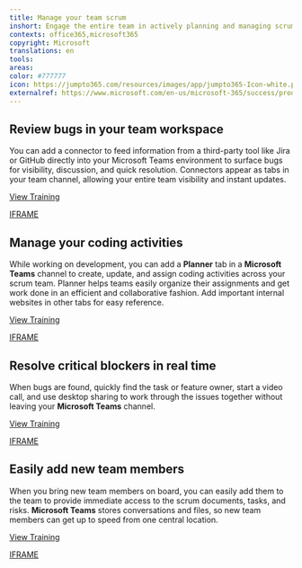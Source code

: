 ```yaml
---
title: Manage your team scrum 
inshort: Engage the entire team in actively planning and managing scrum tasks.
contexts: office365,microsoft365
copyright: Microsoft
translations: en
tools: 
areas: 
color: #777777
icon: https://jumpto365.com/resources/images/app/jumpto365-Icon-white.png
externalref: https://www.microsoft.com/en-us/microsoft-365/success/productivitylibrary/manage-your-team-scrum
---
```


## Review bugs in your team workspace

You can add a connector to feed information from a third-party tool like Jira or GitHub directly into your Microsoft Teams environment to surface bugs for visibility, discussion, and quick resolution. Connectors appear as tabs in your team channel, allowing your entire team visibility and instant updates. 

[View Training](https://support.office.com/en-US/article/Using-apps-services-and-plug-ins-with-Microsoft-Teams-cc1fba57-9900-4634-8306-2360a40c665b)

[IFRAME](https://www.microsoft.com/en-us/videoplayer/embed/RE1US09)

## Manage your coding activities

While working on development, you can add a **Planner** tab in a **Microsoft Teams** channel to create, update, and assign coding activities across your scrum team. Planner helps teams easily organize their assignments and get work done in an efficient and collaborative fashion. Add important internal websites in other tabs for easy reference. 

[View Training](https://support.office.com/article/Get-started-quickly-with-Microsoft-Planner-4a9a13c6-3adf-4a60-a6fc-15c0b15e16fc)

[IFRAME](https://www.microsoft.com/en-us/videoplayer/embed/RE1UzLj)

## Resolve critical blockers in real time

When bugs are found, quickly find the task or feature owner, start a video call, and use desktop sharing to work through the issues together without leaving your **Microsoft Teams** channel. 

[View Training](https://support.office.com/article/Meetings-and-calling-d92432d5-dd0f-4d17-8f69-06096b6b48a8)

[IFRAME](https://www.microsoft.com/en-us/videoplayer/embed/RE1UCnc)

## Easily add new team members

When you bring new team members on board, you can easily add them to the team to provide immediate access to the scrum documents, tasks, and risks. **Microsoft Teams** stores conversations and files, so new team members can get up to speed from one central location.

[View Training](https://support.office.com/article/Microsoft-Teams-Quick-Start-422bf3aa-9ae8-46f1-83a2-e65720e1a34d)

[IFRAME](https://www.microsoft.com/en-us/videoplayer/embed/RE1UCoT)

